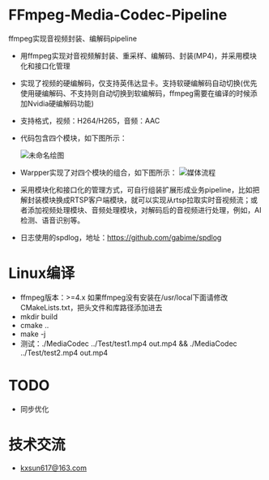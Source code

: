 # FFmpeg-Media-Codec-Pipeline
ffmpeg实现音视频封装、编解码pipeline

* 用ffmpeg实现对音视频解封装、重采样、编解码、封装(MP4)，并采用模块化和接口化管理
* 实现了视频的硬编解码，仅支持英伟达显卡。支持软硬编解码自动切换(优先使用硬编解码、不支持则自动切换到软编解码，ffmpeg需要在编译的时候添加Nvidia硬编解码功能)
* 支持格式，视频：H264/H265，音频：AAC
* 代码包含四个模块，如下图所示：

  ![未命名绘图](https://github.com/BreakingY/FFmpeg-Media-Codec-Pipeline/assets/99859929/fbde5819-4527-4eec-8b7b-508264efc995)
* Warpper实现了对四个模块的组合，如下图所示：
  ![媒体流程](https://github.com/BreakingY/FFmpeg-Media-Codec-Pipeline/assets/99859929/f7fb8e07-ab2a-49c5-88e1-49301b6431bd)
* 采用模块化和接口化的管理方式，可自行组装扩展形成业务pipeline，比如把解封装模块换成RTSP客户端模块，就可以实现从rtsp拉取实时音视频流；或者添加视频处理模块、音频处理模块，对解码后的音视频进行处理，例如，AI检测、语音识别等。
* 日志使用的spdlog，地址：https://github.com/gabime/spdlog

# Linux编译
* ffmpeg版本：>=4.x 如果ffmpeg没有安装在/usr/local下面请修改CMakeLists.txt，把头文件和库路径添加进去
* mkdir build
* cmake ..
* make -j
* 测试：./MediaCodec ../Test/test1.mp4 out.mp4 && ./MediaCodec ../Test/test2.mp4 out.mp4

# TODO
* 同步优化

# 技术交流
* kxsun617@163.com


